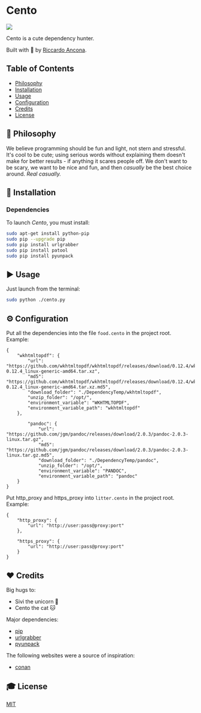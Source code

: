 # Cento

![](https://www.rd.com/wp-content/uploads/2016/04/06-cat-wants-to-tell-you-gift.jpg)

Cento is a cute dependency hunter.

Built with 💜 by [Riccardo Ancona](https://github.com/raasoft).

## Table of Contents
- [Philosophy](#philosophy)
- [Installation](#installation)
- [Usage](#usage)
- [Configuration](#configuration)
- [Credits](#credits)
- [License](#license)

## 🐣 Philosophy

We believe programming should be fun and light, not stern and stressful. It's cool to be cute; using serious words without explaining them doesn't make for better results - if anything it scares people off. We don't want to be scary, we want to be nice and fun, and then _casually_ be the best choice around. _Real casually._

## 💾 Installation

### Dependencies

To launch *Cento*, you must install:

```bash
sudo apt-get install python-pip
sudo pip --upgrade pip
sudo pip install urlgrabber
sudo pip install patool
sudo pip install pyunpack
```

## ▶️ Usage

Just launch from the terminal:

```bash
sudo python ./cento.py
```

## ⚙ Configuration

Put all the dependencies into the file `food.cento` in the project root. Example:

```
{
    "wkhtmltopdf": {
        "url": "https://github.com/wkhtmltopdf/wkhtmltopdf/releases/download/0.12.4/wkhtmltox-0.12.4_linux-generic-amd64.tar.xz", 
        "md5": "https://github.com/wkhtmltopdf/wkhtmltopdf/releases/download/0.12.4/wkhtmltox-0.12.4_linux-generic-amd64.tar.xz.md5", 
        "download_folder": "./DependencyTemp/wkhtmltopdf", 
        "unzip_folder": "/opt/", 
        "environment_variable": "WKHTMLTOPDF", 
        "environment_variable_path": "wkhtmltopdf"
    },

        "pandoc": {
            "url": "https://github.com/jgm/pandoc/releases/download/2.0.3/pandoc-2.0.3-linux.tar.gz", 
            "md5": "https://github.com/jgm/pandoc/releases/download/2.0.3/pandoc-2.0.3-linux.tar.gz.md5", 
            "download_folder": "./DependencyTemp/pandoc", 
            "unzip_folder": "/opt/", 
            "environment_variable": "PANDOC", 
            "environment_variable_path": "pandoc"
    }
}
```

Put http_proxy and https_proxy into `litter.cento` in the project root. Example:

```
{
    "http_proxy": {
        "url": "http://user:pass@proxy:port"
    },

    "https_proxy": {
        "url": "http://user:pass@proxy:port"
    }
}
```


## ❤ Credits

Big hugs to:

* Sivi the unicorn 💛
* Cento the cat 🐱

Major dependencies:

* [pip](https://pypi.python.org/pypi/pip)
* [urlgrabber](http://urlgrabber.baseurl.org/)
* [pyunpack](https://pypi.python.org/pypi/pyunpack)

The following websites were a source of inspiration:

* [conan](https://www.conan.io/)

## 🎓 License

[MIT](http://webpro.mit-license.org/)
